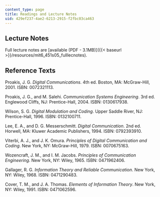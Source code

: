 ```yaml
---
content_type: page
title: Readings and Lecture Notes
uid: 429ef237-4ae2-6213-2915-f2fbc03ca463
---
```


Lecture Notes
-------------

Full lecture notes are [available (PDF - 3.1MB)]({{< baseurl >}}/resources/mit6_451s05_fulllecnotes).

Reference Texts
---------------

Proakis, J. G. _Digital Communications_. 4th ed. Boston, MA: McGraw-Hill, 2001. ISBN: 0072321113.

Proakis, J. G., and M. Salehi. _Communication Systems Engineering_. 3rd ed. Englewood Cliffs, NJ: Prentice-Hall, 2004. ISBN: 0130617938.

Wilson, S. G. _Digital Modulation and Coding_. Upper Saddle River, NJ: Prentice-Hall, 1996. ISBN: 0132100711.

Lee, E. A., and D. G. Messerschmitt. _Digital Communication_. 2nd ed. Horwell, MA: Kluwer Academic Publishers, 1994. ISBN: 0792393910.

Viterbi, A. J., and J. K. Omura. _Principles of Digital Communication and Coding_. New York, NY: McGraw-Hill, 1979. ISBN: 0070675163.

Wozencraft, J. M., and I. M. Jacobs. _Principles of Communication Engineering_. New York, NY: Wiley, 1965. ISBN: 0471962406.

Gallager, R. G. _Information Theory and Reliable Communication_. New York, NY: Wiley, 1968. ISBN: 0471290483.

Cover, T. M., and J. A. Thomas. _Elements of Information Theory_. New York, NY: Wiley, 1991. ISBN: 0471062596.